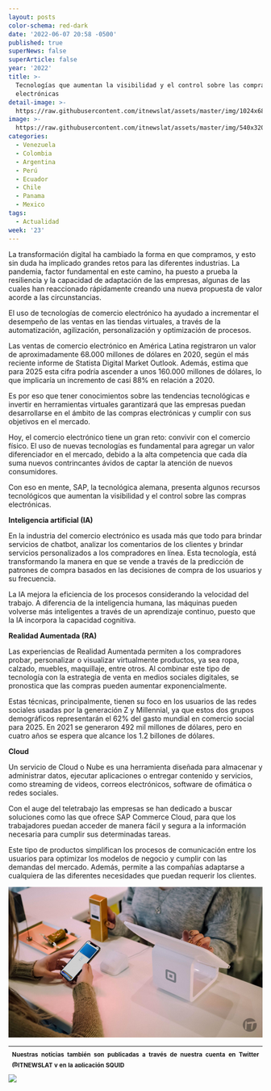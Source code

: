```yaml
---
layout: posts
color-schema: red-dark
date: '2022-06-07 20:58 -0500'
published: true
superNews: false
superArticle: false
year: '2022'
title: >-
  Tecnologías que aumentan la visibilidad y el control sobre las compras
  electrónicas
detail-image: >-
  https://raw.githubusercontent.com/itnewslat/assets/master/img/1024x680/ia-retail-g.jpg
image: >-
  https://raw.githubusercontent.com/itnewslat/assets/master/img/540x320/ia-retail-p.jpg
categories:
  - Venezuela
  - Colombia
  - Argentina
  - Perú
  - Ecuador
  - Chile
  - Panama
  - Mexico
tags:
  - Actualidad
week: '23'
---
```

La transformación digital ha cambiado la forma en que compramos, y esto sin duda ha implicado grandes retos para las diferentes industrias. La pandemia, factor fundamental en este camino, ha puesto a prueba la resiliencia y la capacidad de adaptación de las empresas, algunas de las cuales han reaccionado rápidamente creando una nueva propuesta de valor acorde a las circunstancias.

El uso de tecnologías de comercio electrónico ha ayudado a incrementar el desempeño de las ventas en las tiendas virtuales, a través de la automatización, agilización, personalización y optimización de procesos.

Las ventas de comercio electrónico en América Latina registraron un valor de aproximadamente 68.000 millones de dólares en 2020, según el más reciente informe de Statista Digital Market Outlook. Además, estima que para 2025 esta cifra podría ascender a unos 160.000 millones de dólares, lo que implicaría un incremento de casi 88% en relación a 2020. 

Es por eso que tener conocimientos sobre las tendencias tecnológicas e invertir en herramientas virtuales garantizará que las empresas puedan desarrollarse en el ámbito de las compras electrónicas y cumplir con sus objetivos en el mercado. 

Hoy, el comercio electrónico tiene un gran reto: convivir con el comercio físico. El uso de nuevas tecnologías es fundamental para agregar un valor diferenciador en el mercado, debido a la alta competencia que cada día suma nuevos contrincantes ávidos de captar la atención de nuevos consumidores.

Con eso en mente, SAP, la tecnológica alemana, presenta algunos recursos tecnológicos que aumentan la visibilidad y el control sobre las compras electrónicas.

**Inteligencia artificial (IA)**

En la industria del comercio electrónico es usada más que todo para brindar servicios de chatbot, analizar los comentarios de los clientes y brindar servicios personalizados a los compradores en línea. Esta tecnología, está transformando la manera en que se vende a través de la predicción de patrones de compra basados en las decisiones de compra de los usuarios y su frecuencia.

La IA mejora la eficiencia de los procesos considerando la velocidad del trabajo. A diferencia de la inteligencia humana, las máquinas pueden volverse más inteligentes a través de un aprendizaje continuo, puesto que la IA incorpora la capacidad cognitiva.

**Realidad Aumentada (RA)**

Las experiencias de Realidad Aumentada permiten a los compradores probar, personalizar o visualizar virtualmente productos, ya sea ropa, calzado, muebles, maquillaje, entre otros. Al combinar este tipo de tecnología con la estrategia de venta en medios sociales digitales, se pronostica que las compras pueden aumentar exponencialmente. 

Estas técnicas, principalmente, tienen su foco en los usuarios de las redes sociales usadas por la generación Z y Millennial, ya que estos dos grupos demográficos representarán el 62% del gasto mundial en comercio social para 2025. En 2021 se generaron 492 mil millones de dólares, pero en cuatro años se espera que alcance los 1.2 billones de dólares.

**Cloud**

Un servicio de Cloud o Nube es una herramienta diseñada para almacenar y administrar datos, ejecutar aplicaciones o entregar contenido y servicios, como streaming de videos, correos electrónicos, software de ofimática o redes sociales. 

Con el auge del teletrabajo las empresas se han dedicado a buscar soluciones como las que ofrece SAP Commerce Cloud, para que los trabajadores puedan acceder de manera fácil y segura a la información necesaria para cumplir sus determinadas tareas. 

Este tipo de productos simplifican los procesos de comunicación entre los usuarios para optimizar los modelos de negocio y cumplir con las demandas del mercado. Además, permite a las compañías adaptarse a cualquiera de las diferentes necesidades que puedan requerir los clientes. 

![](https://raw.githubusercontent.com/itnewslat/assets/master/img/540x320/ia-retail-p.jpg)

<table style="height: 42px;" width="569">
<tbody>
<tr>
<td style="text-align: justify;"><sub><strong>Nuestras noticias también son publicadas a través de nuestra cuenta en Twitter <a href="https://twitter.com/itnewslat?lang=es">@ITNEWSLAT</a> y en la aplicación <a href="https://squidapp.co/en/">SQUID</a></strong></sub></td>
</tr>
</tbody>
</table>

<img src="https://tracker.metricool.com/c3po.jpg?hash=56f88a41e39ab42c063cc51676587a04"/>